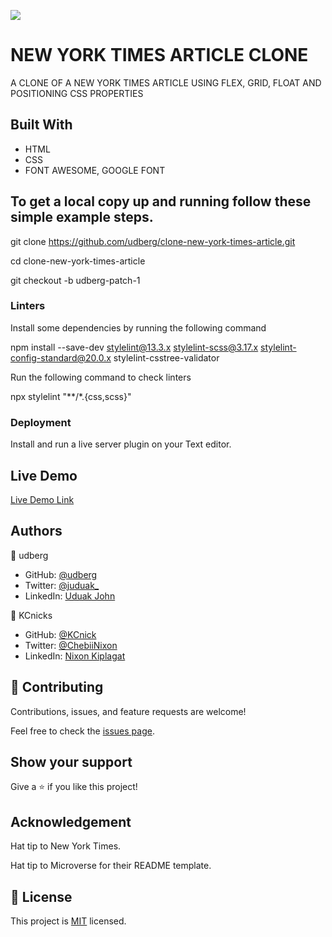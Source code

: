 ![](https://img.shields.io/badge/Microverse-blueviolet)

# NEW YORK TIMES ARTICLE CLONE

A CLONE OF A NEW YORK TIMES ARTICLE USING FLEX, GRID, FLOAT AND POSITIONING CSS PROPERTIES


## Built With

- HTML
- CSS
- FONT AWESOME, GOOGLE FONT

## To get a local copy up and running follow these simple example steps.

git clone https://github.com/udberg/clone-new-york-times-article.git

 cd clone-new-york-times-article

git checkout -b udberg-patch-1


### Linters

Install some dependencies by running the following command

npm install --save-dev stylelint@13.3.x stylelint-scss@3.17.x stylelint-config-standard@20.0.x stylelint-csstree-validator

Run the following command to check linters

npx stylelint "**/*.{css,scss}"


### Deployment

Install and run a live server plugin on your Text editor.


## Live Demo

[Live Demo Link](https://udberg.github.io/clone-new-york-times-article/)

## Authors

👤 udberg

- GitHub: [@udberg](https://github.com/udberg)
- Twitter: [@juduak_](https://twitter.com/juduak_)
- LinkedIn: [Uduak John](https://www.linkedin.com/in/uduak-john-090059105/)

👤 KCnicks

- GitHub: [@KCnick](https://github.com/KCnick)
- Twitter: [@ChebiiNixon](https://twitter.com/ChebiiNixon)
- LinkedIn: [Nixon Kiplagat](https://www.linkedin.com/in/nixon-kiplagat-639412164/)

## 🤝 Contributing

Contributions, issues, and feature requests are welcome!

Feel free to check the [issues page](https://github.com/udberg/clone-new-york-times-article/issues).

## Show your support

Give a ⭐️ if you like this project!

## Acknowledgement

Hat tip to New York Times.

Hat tip to Microverse for their README template.

## 📝 License

This project is [MIT](https://github.com/git/git-scm.com/blob/master/MIT-LICENSE.txt) licensed.
